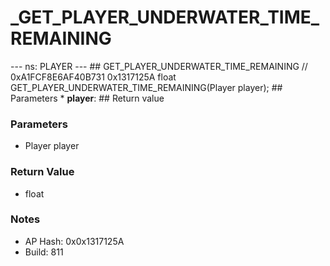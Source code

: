 # _GET_PLAYER_UNDERWATER_TIME_REMAINING

--- ns: PLAYER --- ## GET_PLAYER_UNDERWATER_TIME_REMAINING  // 0xA1FCF8E6AF40B731 0x1317125A float GET_PLAYER_UNDERWATER_TIME_REMAINING(Player player);   ## Parameters * **player**:  ## Return value

### Parameters
* Player player

### Return Value
* float

### Notes
* AP Hash: 0x0x1317125A
* Build: 811

